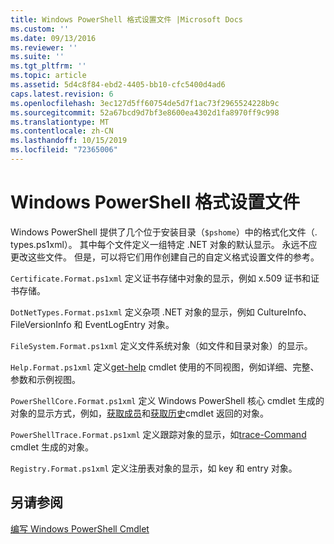 ```yaml
---
title: Windows PowerShell 格式设置文件 |Microsoft Docs
ms.custom: ''
ms.date: 09/13/2016
ms.reviewer: ''
ms.suite: ''
ms.tgt_pltfrm: ''
ms.topic: article
ms.assetid: 5d4c8f84-ebd2-4405-bb10-cfc5400d4ad6
caps.latest.revision: 6
ms.openlocfilehash: 3ec127d5ff60754de5d7f1ac73f2965524228b9c
ms.sourcegitcommit: 52a67bcd9d7bf3e8600ea4302d1fa8970ff9c998
ms.translationtype: MT
ms.contentlocale: zh-CN
ms.lasthandoff: 10/15/2019
ms.locfileid: "72365006"
---
```

# <a name="windows-powershell-formatting-files"></a>Windows PowerShell 格式设置文件

Windows PowerShell 提供了几个位于安装目录（`$pshome`）中的格式化文件（. types.ps1xml）。 其中每个文件定义一组特定 .NET 对象的默认显示。 永远不应更改这些文件。 但是，可以将它们用作创建自己的自定义格式设置文件的参考。

`Certificate.Format.ps1xml` 定义证书存储中对象的显示，例如 x.509 证书和证书存储。

`DotNetTypes.Format.ps1xml` 定义杂项 .NET 对象的显示，例如 CultureInfo、FileVersionInfo 和 EventLogEntry 对象。

`FileSystem.Format.ps1xml` 定义文件系统对象（如文件和目录对象）的显示。

`Help.Format.ps1xml` 定义[get-help](/powershell/module/Microsoft.PowerShell.Core/Get-Help) cmdlet 使用的不同视图，例如详细、完整、参数和示例视图。

`PowerShellCore.Format.ps1xml` 定义 Windows PowerShell 核心 cmdlet 生成的对象的显示方式，例如，[获取成员](/powershell/module/Microsoft.PowerShell.Utility/Get-Member)和[获取历史](/powershell/module/Microsoft.PowerShell.Core/Get-History)cmdlet 返回的对象。

`PowerShellTrace.Format.ps1xml` 定义跟踪对象的显示，如[trace-Command](/powershell/module/Microsoft.PowerShell.Utility/Trace-Command) cmdlet 生成的对象。

`Registry.Format.ps1xml` 定义注册表对象的显示，如 key 和 entry 对象。

## <a name="see-also"></a>另请参阅

[编写 Windows PowerShell Cmdlet](../cmdlet/writing-a-windows-powershell-cmdlet.md)
